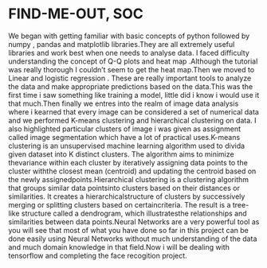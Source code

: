 # FIND-ME-OUT, SOC
We began with getting familiar with basic concepts of python followed by numpy , pandas and matplotlib libraries.They are all extremely useful libraries and work best when one needs to analyse data. I faced difficulty understanding the concept of Q-Q plots and heat map .Although the tutorial was really thorough I couldn’t seem to get the heat map.Then we moved to Linear and logistic regression . These are really important tools to analyze the data and make appropriate predictions based on the data.This was the first time i saw something like training a model, little did i know i would use it that much.Then finally we entres into the realm of image data analysis where i kearned that every image can be considered a set of numerical data and we performed K-means clustering and hierarchical clustering on data. I also highlighted particular clusters of image i was given as assignment called image segmentation which have a lot of practical uses.K-means clustering is an unsupervised machine learning algorithm used to divida given dataset into K distinct clusters. The algorithm aims to minimize thevariance within each cluster by iteratively assigning data points to the cluster withthe closest mean (centroid) and updating the centroid based on the newly assignedpoints.Hierarchical clustering is a clustering algorithm that groups similar data pointsinto clusters based on their distances or similarities. It creates a hierarchicalstructure of clusters by successively merging or splitting clusters based on certaincriteria. The result is a tree-like structure called a dendrogram, which illustratesthe relationships and similarities between data points.Neural Networks are a very powerful tool as you will see that most of what you have done so far in this project can be done easily using Neural Networks without much understanding of the data and much domain knowledge in that field.Now i will be dealing with tensorflow and completing the face recogition project.
